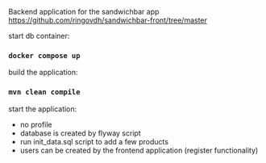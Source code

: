 Backend application for the sandwichbar app https://github.com/ringovdh/sandwichbar-front/tree/master

start db container: 
### `docker compose up`

build the application:
### `mvn clean compile`

start the application:
* no profile
* database is created by flyway script
* run init_data.sql script to add a few products
* users can be created by the frontend application (register functionality)
